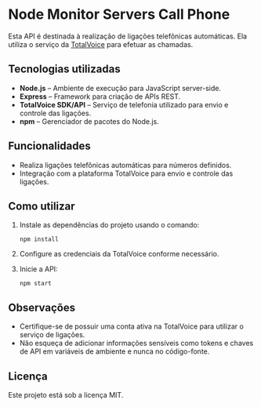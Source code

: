 # Node Monitor Servers Call Phone

Esta API é destinada à realização de ligações telefônicas automáticas. Ela utiliza o serviço da [TotalVoice](https://totalvoice.com.br/) para efetuar as chamadas.

## Tecnologias utilizadas

- **Node.js** – Ambiente de execução para JavaScript server-side.
- **Express** – Framework para criação de APIs REST.
- **TotalVoice SDK/API** – Serviço de telefonia utilizado para envio e controle das ligações.
- **npm** – Gerenciador de pacotes do Node.js.

## Funcionalidades

- Realiza ligações telefônicas automáticas para números definidos.
- Integração com a plataforma TotalVoice para envio e controle das ligações.

## Como utilizar

1. Instale as dependências do projeto usando o comando:

   ```
   npm install
   ```

2. Configure as credenciais da TotalVoice conforme necessário.

3. Inicie a API:

   ```
   npm start
   ```

## Observações

- Certifique-se de possuir uma conta ativa na TotalVoice para utilizar o serviço de ligações.
- Não esqueça de adicionar informações sensíveis como tokens e chaves de API em variáveis de ambiente e nunca no código-fonte.

## Licença

Este projeto está sob a licença MIT.

